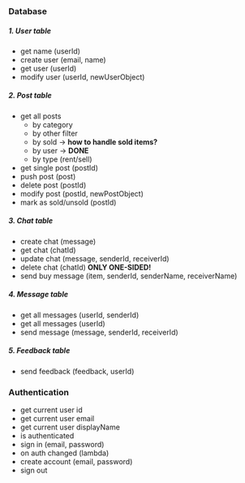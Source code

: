### Database

##### 1. User table

- get name (userId)
- create user (email, name)
- get user (userId)
- modify user (userId, newUserObject)

##### 2. Post table

- get all posts
  - by category
  - by other filter
  - by sold → **how to handle sold items?**
  - by user → **DONE**
  - by type (rent/sell)
- get single post (postId)
- push post (post)
- delete post (postId)
- modify post (postId, newPostObject)
- mark as sold/unsold (postId)

##### 3. Chat table

- create chat (message)
- get chat (chatId)
- update chat (message, senderId, receiverId)
- delete chat (chatId) **ONLY ONE-SIDED!**
- send buy message (item, senderId, senderName, receiverName)

##### 4. Message table

- get all messages (userId, senderId)
- get all messages (userId)
- send message (message, senderId, receiverId)

##### 5. Feedback table

- send feedback (feedback, userId)

### Authentication

- get current user id
- get current user email
- get current user displayName
- is authenticated
- sign in (email, password)
- on auth changed (lambda)
- create account (email, password)
- sign out

